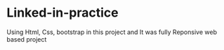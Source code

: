# Linked-in-practice
Using Html, Css, bootstrap in this project and It was fully Reponsive web based project
